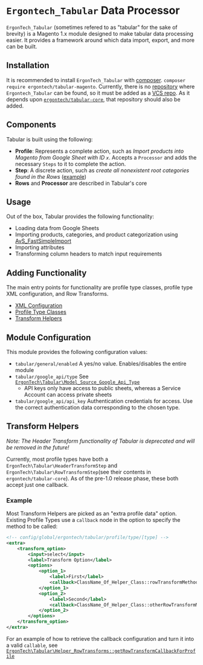 # `Ergontech_Tabular` Data Processor

`ErgonTech_Tabular` (sometimes refered to as "tabular" for the sake of brevity) is a Magento 1.x module designed to make tabular data processing easier. It provides a framework around which data import, export, and more can be built.

## Installation

It is recommended to install `ErgonTech_Tabular` with [composer](http://getcomposer.org/). `composer require ergontech/tabular-magento`.
Currently, there is no [repository](https://getcomposer.org/doc/05-repositories.md) where `Ergontech_Tabular` can be found, so it must be added as a [VCS repo](https://getcomposer.org/doc/05-repositories.md#vcs). As it depends upon [`ergontech/tabular-core`](https://github.com/ergontech/tabular-processor), that repository should also be added.

## Components

Tabular is built using the following:
* **Profile**: Represents a complete action, such as _Import products into Magento from Google Sheet with ID `x`_. Accepts a `Processor` and adds the necessary `Steps` to it to complete the action.
* **Step**: A discrete action, such as _create all nonexistent root categories found in the Rows_ ([example](community/ErgonTech/Tabular/Step/Category/RootCategoryCreator.php))
* **Rows** and **Processor** are described in Tabular's core

## Usage

Out of the box, Tabular provides the following functionality:
* Loading data from Google Sheets
* Importing products, categories, and product categorization using [AvS_FastSimpleImport](http://avstudnitz.github.io/AvS_FastSimpleImport/)
* Importing attributes
* Transforming column headers to match input requirements

## Adding Functionality

The main entry points for functionality are profile type classes, profile type XML configuration, and Row Transforms.

* [XML Configuration](community/ErgonTech/Tabular/etc/README.md)
* [Profile Type Classes](community/ErgonTech/Tabular/Model/Profile/Type/README.md)
* [Transform Helpers](#transform-helpers)

## Module Configuration

This module provides the following configuration values:
* `tabular/general/enabled` A yes/no value. Enables/disables the entire module
* `tabular/google_api/type` See [`ErgonTech\Tabular\Model_Source_Google_Api_Type`](community/ErgonTech/Tabular/Model/Source/Google/Api/Type.php)
   * API keys only have access to public sheets, whereas a Service Account can access private sheets
* `tabular/google_api/api_key` Authentication credentials for access. Use the correct authentication data corresponding to the chosen type.

## Transform Helpers

*Note: The Header Transform functionality of Tabular is deprecated and will be removed in the future!*

Currently, most profile types have both a `ErgonTech\Tabular\HeaderTransformStep` and `ErgonTech\Tabular\RowTransformStep`(see their contents in `ergontech/tabular-core`). As of the pre-1.0 release phase, these both accept just one callback.

### Example

Most Transform Helpers are picked as an "extra profile data" option. Existing Profile Types use a `callback` node in the option to specify the method to be called:

```xml
<!-- config/global/ergontech/tabular/profile/type/[type] -->
<extra>
    <transform_option>
        <input>select</input>
        <label>Transform Option</label>
        <options>
            <option_1>
                <label>First</label>
                <callback>ClassName_Of_Helper_Class::rowTransformMethodName</callback>
            </option_1>
            <option_2>
                <label>Second</label>
                <callback>ClassName_Of_Helper_Class::otherRowTransformMethodName</callback>
            </option_2>
        </options>
    </transform_option>
</extra>
```

For an example of how to retrieve the callback configuration and turn it into a valid `callable`, see [`ErgonTech\Tabular\Helper_RowTransforms::getRowTransformCallbackForProfile`](community/ErgonTech/Tabular/Helper/RowTransforms#L9-L27)
